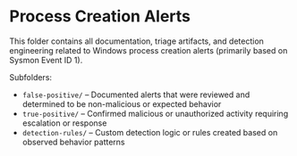 # Process Creation Alerts

This folder contains all documentation, triage artifacts, and detection engineering related to Windows process creation alerts (primarily based on Sysmon Event ID 1).

Subfolders:
- `false-positive/` – Documented alerts that were reviewed and determined to be non-malicious or expected behavior
- `true-positive/` – Confirmed malicious or unauthorized activity requiring escalation or response
- `detection-rules/` – Custom detection logic or rules created based on observed behavior patterns
